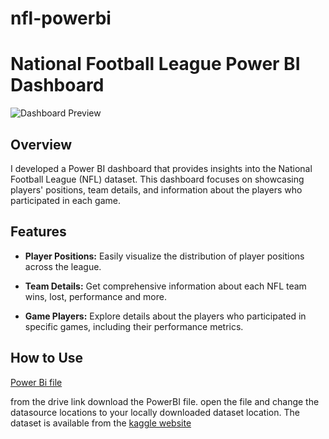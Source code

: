 # nfl-powerbi
# National Football League Power BI Dashboard

![Dashboard Preview](https://drive.google.com/uc?export=view&id=1suV06fDtoi89fboT08GGdCn4hX8ch0Dq)

## Overview

I developed a Power BI dashboard that provides insights into the National Football League (NFL) dataset. This dashboard focuses on showcasing players' positions, team details, and information about the players who participated in each game.

## Features

- **Player Positions:** Easily visualize the distribution of player positions across the league.

- **Team Details:** Get comprehensive information about each NFL team wins, lost, performance and more.

- **Game Players:** Explore details about the players who participated in specific games, including their performance metrics.


## How to Use

[Power Bi file](https://drive.google.com/file/d/1NR1mmNl2RP1a5aR70uDWYJGjPBDofbks/view?usp=drive_link)


from the drive link download the PowerBI file. open the file and change the datasource locations to your locally downloaded dataset location.
The dataset is available from the [kaggle website](https://www.kaggle.com/competitions/nfl-big-data-bowl-2024/data)



